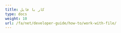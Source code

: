 ```yaml
---
title: کار با فایل
type: docs
weight: 10
url: /fa/net/developer-guide/how-to/work-with-file/
---
```


